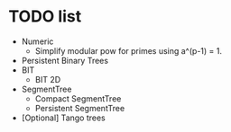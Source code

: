 # TODO list
* Numeric
	* Simplify modular pow for primes using a^(p-1) = 1.
* Persistent Binary Trees
* BIT
	* BIT 2D
* SegmentTree
	* Compact SegmentTree
	* Persistent SegmentTree
* [Optional] Tango trees
